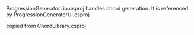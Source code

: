 ﻿ProgressionGeneratorLib.csproj handles chord generation. It is referenced by ProgressionGeneratorUI.csproj

copied from ChordLibrary.csproj
